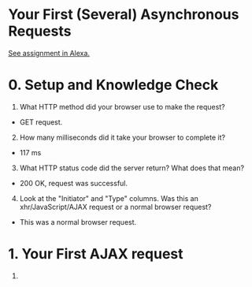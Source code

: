 # Your First (Several) Asynchronous Requests

[See assignment in Alexa.](https://alexa.bitmaker.co/cohorts/67/assignments/2055/latest)

# 0. Setup and Knowledge Check

1. What HTTP method did your browser use to make the request?
- GET request.

2. How many milliseconds did it take your browser to complete it?
- 117 ms

3. What HTTP status code did the server return? What does that mean?
- 200 OK, request was successful.

4. Look at the "Initiator" and "Type" columns. Was this an xhr/JavaScript/AJAX request or a normal browser request?
- This was a normal browser request.

# 1. Your First AJAX request

1.
